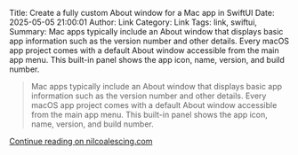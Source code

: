 Title: Create a fully custom About window for a Mac app in SwiftUI
Date: 2025-05-05 21:00:01
Author: Link
Category: Link
Tags: link, swiftui, 
Summary: Mac apps typically include an About window that displays basic app information such as the version number and other details. Every macOS app project comes with a default About window accessible from the main app menu. This built-in panel shows the app icon, name, version, and build number.

> Mac apps typically include an About window that displays basic app information such as the version number and other details. Every macOS app project comes with a default About window accessible from the main app menu. This built-in panel shows the app icon, name, version, and build number.

[Continue reading on nilcoalescing.com](https://nilcoalescing.com/blog/FullyCustomAboutWindowForAMacAppInSwiftUI/)
